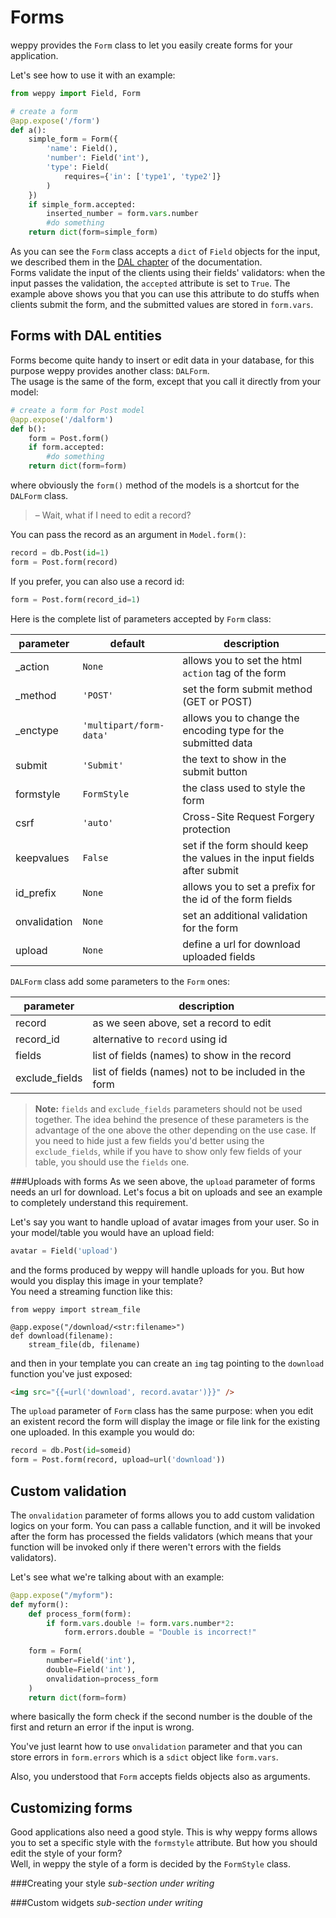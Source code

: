 Forms
=====

weppy provides the `Form` class to let you easily create forms for your application.

Let's see how to use it with an example:

```python
from weppy import Field, Form

# create a form
@app.expose('/form')
def a():
    simple_form = Form({
        'name': Field(),
        'number': Field('int'),
        'type': Field(
            requires={'in': ['type1', 'type2']}
        )
    })
    if simple_form.accepted:
        inserted_number = form.vars.number
        #do something
    return dict(form=simple_form)
```

As you can see the `Form` class accepts a `dict` of `Field` objects for the input, we described them in the [DAL chapter](./dal#fields) of the documentation.   
Forms validate the input of the clients using their fields' validators: when the input passes the validation, the `accepted` attribute is set to `True`. The example above shows you that you can use this attribute to do stuffs when clients submit the form, and the submitted values are stored in `form.vars`.

Forms with DAL entities
-----------------------
Forms become quite handy to insert or edit data in your database, for this purpose weppy provides another class: `DALForm`.   
The usage is the same of the form, except that you call it directly from your model:

```python
# create a form for Post model
@app.expose('/dalform')
def b():
    form = Post.form()
    if form.accepted:
        #do something
    return dict(form=form)
```

where obviously the `form()` method of the models is a shortcut for the `DALForm` class.

> – Wait, what if I need to edit a record?

You can pass the record as an argument in `Model.form()`:

```python
record = db.Post(id=1)
form = Post.form(record)
```

If you prefer, you can also use a record id:

```python
form = Post.form(record_id=1)
```

Here is the complete list of parameters accepted by `Form` class:

| parameter | default | description |
| --- | --- | --- |
| _action | `None` | allows you to set the html `action` tag of the form |
| _method | `'POST'` | set the form submit method (GET or POST) |
| _enctype | `'multipart/form-data'` | allows you to change the encoding type for the submitted data |
| submit | `'Submit'` | the text to show in the submit button |
| formstyle | `FormStyle` | the class used to style the form |
| csrf | `'auto'` | Cross-Site Request Forgery protection |
| keepvalues | `False` | set if the form should keep the values in the input fields after submit |
| id_prefix | `None` | allows you to set a prefix for the id of the form fields |
| onvalidation | `None` | set an additional validation for the form |
| upload | `None` | define a url for download uploaded fields |

`DALForm` class add some parameters to the `Form` ones:

| parameter | description |
| --- | --- |
| record | as we seen above, set a record to edit |
| record_id | alternative to `record` using id |
| fields | list of fields (names) to show in the record |
| exclude_fields | list of fields (names) not to be included in the form |

> **Note:** `fields` and `exclude_fields` parameters should not be used together. The idea behind the presence of these parameters is the advantage of the one above the other depending on the use case. If you need to hide just a few fields you'd better using the `exclude_fields`, while if you have to show only few fields of your table, you should use the `fields` one.

###Uploads with forms
As we seen above, the `upload` parameter of forms needs an url for download. Let's focus a bit on uploads and see an example to completely understand this requirement.

Let's say you want to handle upload of avatar images from your user. So in your model/table you would have an upload field:

```python
avatar = Field('upload')
```

and the forms produced by weppy will handle uploads for you. But how would you display this image in your template?   
You need a streaming function like this:

```
from weppy import stream_file 

@app.expose("/download/<str:filename>")
def download(filename):
    stream_file(db, filename)
```

and then in your template you can create an `img` tag pointing to the `download` function you've just exposed:

```html
<img src="{{=url('download', record.avatar')}}" />
```

The `upload` parameter of `Form` class has the same purpose: when you edit an existent record the form will display the image or file link for the existing one uploaded. In this example you would do:

```python
record = db.Post(id=someid)
form = Post.form(record, upload=url('download'))
```

Custom validation
-----------------
The `onvalidation` parameter of forms allows you to add custom validation logics on your form. You can pass a callable function, and it will be invoked after the form has processed the fields validators (which means that your function will be invoked only if there weren't errors with the fields validators).

Let's see what we're talking about with an example:

```python
@app.expose("/myform"):
def myform():
    def process_form(form):
        if form.vars.double != form.vars.number*2:
            form.errors.double = "Double is incorrect!"
    
    form = Form(
        number=Field('int'), 
        double=Field('int'),
        onvalidation=process_form
    )
    return dict(form=form)
```

where basically the form check if the second number is the double of the first and return an error if the input is wrong.

You've just learnt how to use `onvalidation` parameter and that you can store errors in `form.errors` which is a `sdict` object like `form.vars`.

Also, you understood that `Form` accepts fields objects also as arguments.

Customizing forms
-----------------
Good applications also need a good style. This is why weppy forms allows you to set a specific style with the `formstyle` attribute. But how you should edit the style of your form?   
Well, in weppy the style of a form is decided by the `FormStyle` class.

###Creating your style
*sub-section under writing*

###Custom widgets
*sub-section under writing*
